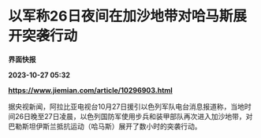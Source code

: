 # 以军称26日夜间在加沙地带对哈马斯展开突袭行动
**界面快报**

**2023-10-27 05:32**

**https://www.jiemian.com/article/10296903.html**

据央视新闻，阿拉比亚电视台10月27日援引以色列军队电台消息报道称，当地时间26日晚至27日凌晨，以色列国防军使用步兵和装甲部队再次进入加沙地带，对巴勒斯坦伊斯兰抵抗运动（哈马斯）展开了数小时的突袭行动。